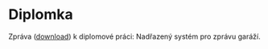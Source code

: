 # Diplomka

Zpráva ([download](https://github.com/ggljzr/mi-dip/raw/master/DP_Cervenka_Ondrej_2018.pdf)) k diplomové práci: Nadřazený systém pro zprávu garáží.

